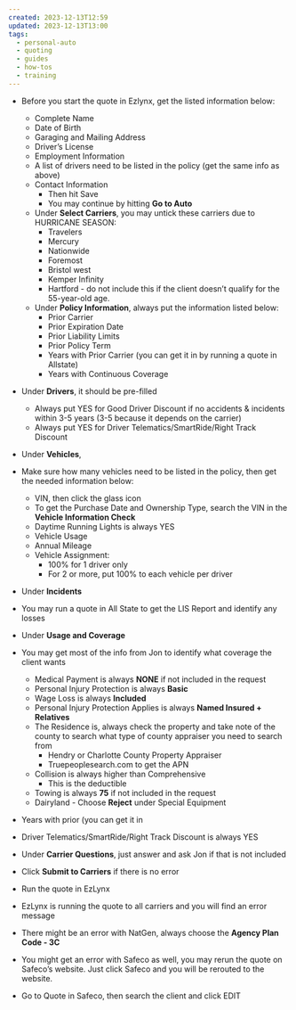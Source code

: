 ```yaml
---
created: 2023-12-13T12:59
updated: 2023-12-13T13:00
tags:
  - personal-auto
  - quoting
  - guides
  - how-tos
  - training
---
```

- Before you start the quote in Ezlynx, get the listed information below:
    - Complete Name
    - Date of Birth
    - Garaging and Mailing Address
    - Driver’s License
    - Employment Information
    - A list of drivers need to be listed in the policy (get the same info as above)
    - Contact Information
        - Then hit Save
        - You may continue by hitting **Go to Auto**
    - Under **Select Carriers**, you may untick these carriers due to HURRICANE SEASON:
        - Travelers
        - Mercury
        - Nationwide
        - Foremost
        - Bristol west
        - Kemper Infinity
        - Hartford - do not include this if the client doesn’t qualify for the 55-year-old age. 
    - Under **Policy Information**, always put the information listed below:
        - Prior Carrier
        - Prior Expiration Date
        - Prior Liability Limits
        - Prior Policy Term
        - Years with Prior Carrier (you can get it in by running a quote in Allstate)
        - Years with Continuous Coverage

  

- Under **Drivers**, it should be pre-filled 
    - Always put YES for Good Driver Discount if no accidents & incidents within 3-5 years (3-5 because it depends on the carrier)
    - Always put YES for Driver Telematics/SmartRide/Right Track Discount
- Under **Vehicles**, 
- Make sure how many vehicles need to be listed in the policy, then get the needed information below:
    - VIN, then click the glass icon
    - To get the Purchase Date and Ownership Type, search the VIN in the **Vehicle Information Check**
    - Daytime Running Lights is always YES
    - Vehicle Usage
    - Annual Mileage
    - Vehicle Assignment:
        - 100% for 1 driver only
        - For 2 or more, put 100% to each vehicle per driver
- Under **Incidents**
- You may run a quote in All State to get the LIS Report and identify any losses
- Under **Usage and Coverage**
- You may get most of the info from Jon to identify what coverage the client wants
    - Medical Payment is always **NONE** if not included in the request
    - Personal Injury Protection is always **Basic**
    - Wage Loss is always **Included**
    - Personal Injury Protection Applies is always **Named Insured + Relatives**
    - The Residence is, always check the property and take note of the county to search what type of county appraiser you need to search from
        - Hendry or Charlotte County Property Appraiser
        - Truepeoplesearch.com to get the APN
    - Collision is always higher than Comprehensive
        - This is the deductible 
    - Towing is always **75** if not included in the request
    - Dairyland - Choose **Reject** under Special Equipment 
- Years with prior (you can get it in
- Driver Telematics/SmartRide/Right Track Discount is always YES
- Under **Carrier Questions**, just answer and ask Jon if that is not included
- Click **Submit to Carriers** if there is no error
- Run the quote in EzLynx
- EzLynx is running the quote to all carriers and you will find an error message
- There might be an error with NatGen, always choose the **Agency Plan Code - 3C** 
- You might get an error with Safeco as well, you may rerun the quote on Safeco’s website. Just click Safeco and you will be rerouted to the website.
- Go to Quote in Safeco, then search the client and click EDIT